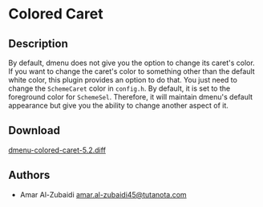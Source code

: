Colored Caret
=============

Description
-----------
By default, dmenu does not give you the option to change its caret's color. If
you want to change the caret's color to something other than the default white
color, this plugin provides an option to do that. You just need to change the
`SchemeCaret` color in `config.h`. By default, it is set to the foreground color
for `SchemeSel`. Therefore, it will maintain dmenu's default appearance but give
you the ability to change another aspect of it.

Download
--------
[dmenu-colored-caret-5.2.diff](dmenu-colored-caret-5.2.diff)

Authors
-------
* Amar Al-Zubaidi <amar.al-zubaidi45@tutanota.com>
